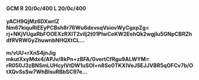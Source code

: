 #### GCM R 20/0c/400 L 20/0c/400
**yACH9QjMz6DXwrIZ**<br/>**Nm67kiquRiEEyPCBsh8r76Wu6dxvsqVsiovWyCgxpZg=**<br/>**rj+NKjVUgaRbFOOEXzRXIT2viIj2t01PIwCoKW2EehQk2wgjIu5GNpCBRZhdfRVRWGyZhuwnbNHQXtCL...**<br/><br/>
**m/vUU+rXnS4jnJig**<br/>**mkutXxyMdx4/APJv/8kPn+zBFA/GvertCfRgu9ALWYM=**<br/>**rR050J3zBNSmLUHcyIVtDW1uSOI+n8So0TKXIVeJSEJJVBR5qOFCv7b/OtXQvSsSw7WhBIsuRBbSC97e...**